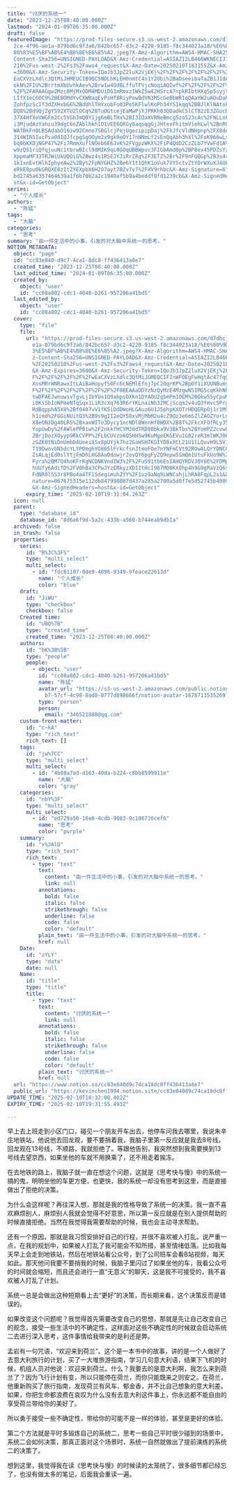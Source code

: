 ```yaml
---
title: "讨厌的系统一"
date: "2023-12-25T08:40:00.000Z"
lastmod: "2024-01-09T06:35:00.000Z"
draft: false
featuredImage: "https://prod-files-secure.s3.us-west-2.amazonaws.com/d7dbc101-8\
  2ce-4f96-ae1a-879bd6c9f3a6/842bc657-d3c2-4220-9185-f8c344023a18/%E6%80%9D%E8%\
  80%83%E5%BF%AB%E4%B8%8E%E6%85%A2.jpeg?X-Amz-Algorithm=AWS4-HMAC-SHA256&X-Amz-\
  Content-Sha256=UNSIGNED-PAYLOAD&X-Amz-Credential=ASIAZI2LB466WKNECIJ7%2F20250\
  210%2Fus-west-2%2Fs3%2Faws4_request&X-Amz-Date=20250210T183155Z&X-Amz-Expires\
  =3600&X-Amz-Security-Token=IQoJb3JpZ2luX2VjEKj%2F%2F%2F%2F%2F%2F%2F%2F%2F%2Fw\
  EaCXVzLXdlc3QtMiJHMEUCIB9QC5NDLhKLEH0nmtC4n1Y2Obi%2BaDseeibaTaZB1J1dAiEA29%2B\
  okN%2FIU%2BrrtmXbUvhkAev%2Brw1w4OdBLffuTFVjcNoqiAQIwf%2F%2F%2F%2F%2F%2F%2F%2F\
  %2F%2FARAAGgw2Mzc0MjMxODM4MDUiDG1mRmxz1WkZSw42HSrcA7npkRIbtHXqSp5syjtpPyHOrei\
  LIfX1eC6OC9%2BEBOMdYvCXWBaqEvPsHf8RiyPowBdVN3MScGeBbWR1qOAaYW2uAOuDah40UvElsC\
  ZohfpzScIf3dZXHxbG6%2BdUhlTHYxobFo03Pe5KFlwlKoPh34YS1kqq%2BBJlKlNAtnk3h4T2NqV\
  DQ8%2Bd9QjZgY592XTUZlOCq%2BTuOGtcejEaMwPjYJPRKh03QDadkCSlCTB2zE3ZGucDQbXfns2S\
  37X4HfXeVWGFm2Cc5VGbJmQ0Y1jg6mBLTHx%2BI3IOaXVRNeBmcg5zo523cAc%2FNLLnFEFD9K%2F\
  i3MjudAzYahiu39dgC6nZAblhkh1O1vEE6QXGy8aqoqgGjJHtexFhitmViehLwl%2BnRQBFZWRs9F\
  WAfBkFn0LBSAdabO16iw92Cmno7SBGlcjPejUgecipipDaj%2FkJfcVldNHpnp%2FX8deB4UY4NTw\
  314WIR5IucPsa08IQJfcpgSgOOym2x9gk9eOY17nNNmLf2sEnQqAbh3hXl%2FoK966wLxg1OK%2Bk\
  bq0bKXDjNGP47%2Fi7RmmXuflNOeb6E6JvK%2FVgpzWKX%2FiP4QdD2CzZLb7YVwFd1A%2FmEzV0j\
  w9zQS1riQfqjuuNc1tbrwBIcl98MIK9qL0GOqUBBWpvc3FIGbAmd0p%2BP8ex45PDZsYxIyWjjR2w\
  XppmaMF33TRJWiUkUQOiG%2Bwz4s1RSEJYJiRrZ8q%2F3ETZ%2Br%2F9nFQQGp%2B3s4vnPAoeuzm\
  1kIxnEvtHlhIphyeAw2%2By%2FpNYGHZ%2Be6Y1t1QhK1oVuk7VYSctvZtYOrWXuXJ4UFdUu%2Fv3\
  eRkE8pu0kGRQXE0zItZYEXpbX6H2O7ayt7BZv7v7%2FXV9rhbc&X-Amz-Signature=6f90d24a12\
  bd2745a6357464639a1f6b70b2a2c1940af5b9a4beddf9fd1239cb&X-Amz-SignedHeaders=ho\
  st&x-id=GetObject"
series:
  - "个人成长"
authors:
  - "陈猛"
tags:
  - "大脑"
categories:
  - "思考"
summary: "由一件生活中的小事，引发的对大脑中系统一的思考。"
NOTION_METADATA:
  object: "page"
  id: "cc83e840-d9c7-4ca1-8dc8-ff436413a8e7"
  created_time: "2023-12-25T08:40:00.000Z"
  last_edited_time: "2024-01-09T06:35:00.000Z"
  created_by:
    object: "user"
    id: "cc08a802-cdc1-4040-b261-957206a41bd5"
  last_edited_by:
    object: "user"
    id: "cc08a802-cdc1-4040-b261-957206a41bd5"
  cover:
    type: "file"
    file:
      url: "https://prod-files-secure.s3.us-west-2.amazonaws.com/d7dbc101-82ce-4f96-a\
        e1a-879bd6c9f3a6/842bc657-d3c2-4220-9185-f8c344023a18/%E6%80%9D%E8%80%8\
        3%E5%BF%AB%E4%B8%8E%E6%85%A2.jpeg?X-Amz-Algorithm=AWS4-HMAC-SHA256&X-Am\
        z-Content-Sha256=UNSIGNED-PAYLOAD&X-Amz-Credential=ASIAZI2LB466UJHW67LB\
        %2F20250210%2Fus-west-2%2Fs3%2Faws4_request&X-Amz-Date=20250210T183104Z\
        &X-Amz-Expires=3600&X-Amz-Security-Token=IQoJb3JpZ2luX2VjEKj%2F%2F%2F%2\
        F%2F%2F%2F%2F%2F%2FwEaCXVzLXdlc3QtMiJGMEQCIFInWFOEgFwHgtAc47fqCga34hnd0\
        XosMRrWNRawxItLAiBaHopyfS0Fc6cNEMlEfnj7pC2OqrKP%2BpOY1iXUUNBumyqIBAjB%2\
        F%2F%2F%2F%2F%2F%2F%2F%2F%2F8BEAAaDDYzNzQyMzE4MzgwNSIMG5cqKkhNPKLYsszHK\
        twDPAEJwnuwsvTgvLjIbYUo1Q9abpsOXKn1DYAOU2gbmPm1OEM%2BQkw55yCpuMfA9io0rD\
        i0KsSbIoNPmeNTqSqx1LiR3cXq763R6rYKLnaiNh32MCjScqmJv4uQ3Ymvc5Prg6Vu8oxPQ\
        RdBqpphA5X8%2Bf0407vV1fK5iDdDWoHLGAuz6U1J5phpKXOTrHDQERpOj1r1MSmiJVEcSz\
        h1imd%2FGGiNUitQ3%2B9s9gII2eQY58xvMjMbM2u4cZ9Qz3e6mSZlZAOZYorLdIC5x3Gez\
        X8eONJDg40LRS%2BxaxWITo3Dycy1ocNDl8WnnHf8WDX%2B8T%2FkcXFOfRLy35THf1nr8S\
        YopUwDy%2FAWlePP0iw%2F2nkkfHCYMJddTRD80bka9V3BkTbs%2BYoHPZ2cvw8w2CvbLu%\
        2BrjDozXOyyp9RkCVPP%2FLbCUVzo6Q5HHSw9KuMgeEKGEVu1G82reR3mlWKJ06%2BS%2BV\
        zGZK0tNiDnUmbD4Ueei8Sx8pUYjk7hz2GaHSHTKGIYD8xXCL21U1lLQuvH9L5V1HjEiKHAd\
        T19DwovbN5dcYLYP0mghYO865lFrkcfsnJtmoFOe7nYNFmCVt92ROwALQrYDNCCI4GCKrQ3\
        ZsALqjEd0slYtjFmDhLHG8AuOdowjr2ovQY6pgFyZQ9epw5SmQm1UtuFkUo9W%2BpkDeNri\
        Fyra%2BM7Q4hoKFrRgNCDNKVndIW3%2F%2Fu591tb6EsIAHQYRDVJ0Y6E%2FDMpOj8RE2Wk\
        hUUfy6AdifD%2FV0hBa3CPwJYzERkyzXDIItHcI987M00KXOhp4h9G9gRaVzQ6sB61gjN7C\
        FdNR0l5S3r8PBo4a4TF1SdegimuhZYY%2F1uz9aNq9LWNCahjLhRA8FqpL2s1&X-Amz-Sig\
        nature=067675315e112db847998087d437a285a2700a5d0f7e5d52745b4009acc33f78\
        &X-Amz-SignedHeaders=host&x-id=GetObject"
      expiry_time: "2025-02-10T19:31:04.263Z"
  icon: null
  parent:
    type: "database_id"
    database_id: "8d6a6f9d-5a2c-433b-a560-b744eab9db1a"
  archived: false
  in_trash: false
  properties:
    series:
      id: "B%3C%3FS"
      type: "multi_select"
      multi_select:
        - id: "fdc61107-0de9-4896-9349-9feace22613d"
          name: "个人成长"
          color: "blue"
    draft:
      id: "JiWU"
      type: "checkbox"
      checkbox: false
    Created time:
      id: "UBQ%7B"
      type: "created_time"
      created_time: "2023-12-25T08:40:00.000Z"
    authors:
      id: "bK%3B%5B"
      type: "people"
      people:
        - object: "user"
          id: "cc08a802-cdc1-4040-b261-957206a41bd5"
          name: "陈猛"
          avatar_url: "https://s3-us-west-2.amazonaws.com/public.notion-static.com/775523\
            b7-57cf-4c98-8ad8-8777d898666f/notion-avatar-1678713535269.png"
          type: "person"
          person:
            email: "346521888@qq.com"
    custom-front-matter:
      id: "c~kA"
      type: "rich_text"
      rich_text: []
    tags:
      id: "jw%7CC"
      type: "multi_select"
      multi_select:
        - id: "4b08a7ed-d163-40da-b224-c8bb8599911e"
          name: "大脑"
          color: "gray"
    categories:
      id: "nbY%3F"
      type: "multi_select"
      multi_select:
        - id: "ed729a50-16e0-4cdb-9083-9c106716cef6"
          name: "思考"
          color: "purple"
    summary:
      id: "x%3AlD"
      type: "rich_text"
      rich_text:
        - type: "text"
          text:
            content: "由一件生活中的小事，引发的对大脑中系统一的思考。"
            link: null
          annotations:
            bold: false
            italic: false
            strikethrough: false
            underline: false
            code: false
            color: "default"
          plain_text: "由一件生活中的小事，引发的对大脑中系统一的思考。"
          href: null
    Date:
      id: "zYLY"
      type: "date"
      date: null
    Name:
      id: "title"
      type: "title"
      title:
        - type: "text"
          text:
            content: "讨厌的系统一"
            link: null
          annotations:
            bold: false
            italic: false
            strikethrough: false
            underline: false
            code: false
            color: "default"
          plain_text: "讨厌的系统一"
          href: null
  url: "https://www.notion.so/cc83e840d9c74ca18dc8ff436413a8e7"
  public_url: "https://kevinchen1994.notion.site/cc83e840d9c74ca18dc8ff436413a8e7"
UPDATE_TIME: "2025-02-10T18:32:00.402Z"
EXPIRY_TIME: "2025-02-10T19:31:55.493Z"

---
```

<link rel="stylesheet" href="https://cdn.jsdelivr.net/npm/katex@0.16.2/dist/katex.min.css" integrity="sha384-bYdxxUwYipFNohQlHt0bjN/LCpueqWz13HufFEV1SUatKs1cm4L6fFgCi1jT643X" crossorigin="anonymous">


早上去上班走到小区门口，碰见一个朋友开车出去，他停车问我去哪里，我说朱辛庄地铁站，他说他去回龙观，要不要捎着我，我脑子里第一反应就是我去8号线，回龙观在13号线，不顺路，我就拒绝了。等跟他告别，我突然想到我需要换到13号线去望京西，如果坐他的车就不用换乘了，还不用走着挨冻。


在去地铁的路上，我脑子就一直在想这个问题，这就是《思考快与慢》中的系统一搞的鬼，明明坐他的车更方便，也更快，我的系统一却没有思考到这里，而是直接做出了拒绝的决策。


为什么会这样呢？再往深入想，那就是我的性格导致了系统一的决策。我一直不喜欢麻烦别人，麻烦别人我就会觉得不好意思，所以第一反应就是在别人提供帮助的时候直接拒绝。当然在我觉得我需要帮助的时候，我也会主动寻求帮助。


还有一个原因，那就是我习惯安排好自己的行程，并很不喜欢被人打乱。说严重一点，在我的规划中，如果被人打乱了我可能会不知所措，甚至情绪低落。比如我每天早上会走到地铁站，然后在地铁站看公众号，到了公司班车会看B站视频，每天如此。那天他问我要不要捎我的时候，我脑子里闪过了如果坐他的车，我看公众号的时间就会缩短，而且还会进行一直“无意义”的聊天，这是我不可接受的，我不喜欢被人打乱了计划。


系统一总是会做出这种短期看上去“更好”的决策，而长期来看，这个决策反而是错误的。


如果改变这个问题呢？我觉得首先需要改变自己的思想，那就是先让自己改变自己的观念，接受一些生活中的不确定性，这样面对这些不确定性的时候就会启动系统二去进行深入思考，这件事情给我带来的是利还是弊。


孟岩有一句咒语，“欢迎来到荷兰”。这个是一本书中的故事，讲的是一个人做好了去意大利旅行的计划，买了一大堆旅游指南，学习几句意大利语，结果下飞机的时候，机组人员对他说：欢迎来到荷兰。什么？我要去的是意大利啊，我怎么来到荷兰了？因为飞行计划有变，所以只能停在荷兰，而你只能既来之则安之。在荷兰，他重新购买了旅行指南，发现荷兰有风车、郁金香，并不比自己想象的意大利差。如果，你把生命都浪费在哀叹为什么没有去意大利这件事上，你永远都不能自由的享受荷兰带给你的美好了。


所以勇于接受一些不确定性，带给你的可能不是一样的体验，甚至是更好的体验。


第二个方法就是平时多锻炼自己的系统二，思考一些自己平时很少碰到的场景中，系统二会如何决策，那真正面对这个场景时，系统一自然就做出了提前演练的系统二的决策了。


想到这里，我觉得我在读《思考快与慢》的时候读的太笼统了，很多细节都已经忘了，也没有做太多的笔记，后面我会重读一遍。

